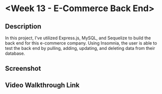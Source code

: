 # <Week 13 - E-Commerce Back End>

## Description

In this project, I've utilized Express.js, MySQL, and Sequelize to build the back end for this e-commerce company. Using Insomnia, the user is able to test the back end by pulling, adding, updating, and deleting data from their database.

## Screenshot

## Video Walkthrough Link
